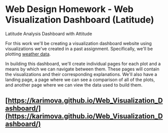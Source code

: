 # Web Design Homework - Web Visualization Dashboard (Latitude)

Latitude Analysis Dashboard with Attitude

For this work we'll be creating a visualization dashboard website using visualizations we've created in a past assignment. Specifically, we'll be plotting [weather data](Resources/cities.csv).

In building this dashboard, we'll create individual pages for each plot and a means by which we can navigate between them. These pages will contain the visualizations and their corresponding explanations. We'll also have a landing page, a page where we can see a comparison of all of the plots, and another page where we can view the data used to build them.

## [https://karimova.github.io/Web_Visualization_Dashboard/](https://karimova.github.io/Web_Visualization_Dashboard/)

